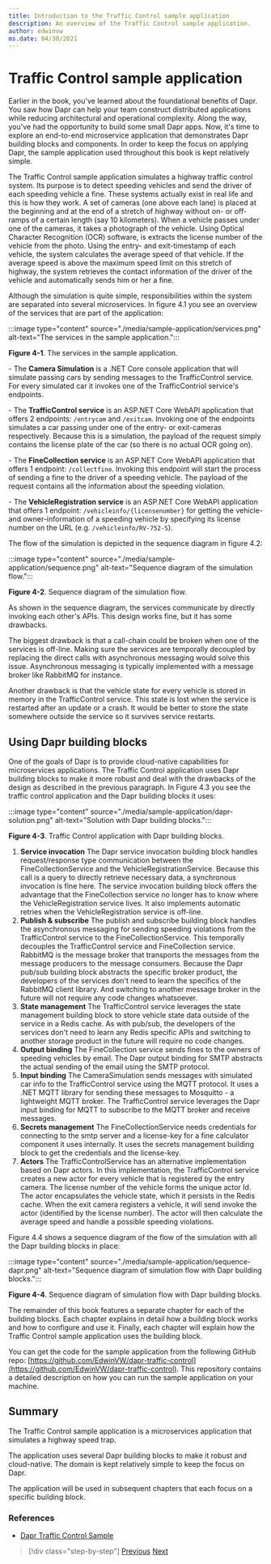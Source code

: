 ```yaml
---
title: Introduction to the Traffic Control sample application
description: An overview of the Traffic Control sample application.
author: edwinvw
ms.date: 04/30/2021
---
```


# Traffic Control sample application

Earlier in the book, you've learned about the foundational benefits of Dapr. You saw how Dapr can help your team construct distributed applications while reducing architectural and operational complexity. Along the way, you've had the opportunity to build some small Dapr apps. Now, it's time to explore an end-to-end microservice application that demonstrates Dapr building blocks and components. In order to keep the focus on applying Dapr, the sample application used throughout this book is kept relatively simple.

The Traffic Control sample application simulates a highway traffic control system. Its purpose is to detect speeding vehicles and send the driver of each speeding vehicle a fine. These systems actually exist in real life and this is how they work. A set of cameras (one above each lane) is placed at the beginning and at the end of a stretch of highway without on- or off-ramps of a certain length (say 10 kilometers). When a vehicle passes under one of the cameras, it takes a photograph of the vehicle. Using Optical Character Recognition (OCR) software, is extracts the license number of the vehicle from the photo. Using the entry- and exit-timestamp of each vehicle, the system calculates the average speed of that vehicle. If the average speed is above the maximum speed limit on this stretch of highway, the system retrieves the contact information of the driver of the vehicle and automatically sends him or her a fine.

Although the simulation is quite simple, responsibilities within the system are separated into several microservices. In figure 4.1 you see an overview of the services that are part of the application:

:::image type="content" source="./media/sample-application/services.png" alt-text="The services in the sample application.":::

**Figure 4-1**. The services in the sample application.

\- The **Camera Simulation** is a .NET Core console application that will simulate passing cars by sending messages to the TrafficControl service. For every simulated car it invokes one of the TrafficContriol service's endpoints.

\- The **TrafficControl service** is an ASP.NET Core WebAPI application that offers 2 endpoints: `/entrycam` and `/exitcam`. Invoking one of the endpoints simulates a car passing under one of the entry- or exit-cameras respectively. Because this is a simulation, the payload of the request simply contains the license plate of the car (so there is no actual OCR going on).

\- The **FineCollection service** is an ASP.NET Core WebAPI application that offers 1 endpoint: `/collectfine`. Invoking this endpoint will start the process of sending a fine to the driver of a speeding vehicle. The payload of the request contains all the information about the speeding violation.

\- The **VehicleRegistration service** is an ASP.NET Core WebAPI application that offers 1 endpoint: `/vehicleinfo/{licensenumber}` for getting the vehicle- and owner-information of a speeding vehicle by specifying its license number on the URL (e.g. `/vehicleinfo/RV-752-S`).

The flow of the simulation is depicted in the sequence diagram in figure 4.2:

:::image type="content" source="./media/sample-application/sequence.png" alt-text="Sequence diagram of the simulation flow.":::

**Figure 4-2**. Sequence diagram of the simulation flow.

As shown in the sequence diagram, the services communicate by directly invoking each other's APIs. This design works fine, but it has some drawbacks.

The biggest drawback is that a call-chain could be broken when one of the services is off-line. Making sure the services are temporally decoupled by replacing the direct calls with asynchronous messaging would solve this issue. Asynchronous messaging is typically implemented with a message broker like RabbitMQ for instance.

Another drawback is that the vehicle state for every vehicle is stored in memory in the TrafficControl service. This state is lost when the service is restarted after an update or a crash. It would be better to store the state somewhere outside the service so it survives service restarts.

## Using Dapr building blocks

One of the goals of Dapr is to provide cloud-native capabilities for microservices applications. The Traffic Control application uses Dapr building blocks to make it more robust and deal with the drawbacks of the design as described in the previous paragraph. In Figure 4.3 you see the traffic control application and the Dapr building blocks it uses:

:::image type="content" source="./media/sample-application/dapr-solution.png" alt-text="Solution with Dapr building blocks.":::

**Figure 4-3**. Traffic Control application with Dapr building blocks.

1. **Service invocation**
   The Dapr service invocation building block handles request/response type communication between the FineCollectionService and the VehicleRegistrationService. Because this call is a query to directly retrieve necessary data, a synchronous invocation is fine here. The service invocation building block offers the advantage that the FineCollection service no longer has to know where the VehicleRegistration service lives. It also implements automatic retries when the VehicleRegistration service is off-line.
1. **Publish & subscribe**
   The publish and subscribe building block handles the asynchronous messaging for sending speeding violations from the TrafficControl service to the FineCollectionService. This temporally decouples the TrafficControl service and FineCollection service. RabbitMQ is the message broker that transports the messages from the message producers to the message consumers. Because the Dapr pub/sub building block abstracts the specific broker product, the developers of the services don't need to learn the specifics of the RabbitMQ client library. And switching to another message broker in the future will not require any code changes whatsoever.  
1. **State management**
   The TrafficControl service leverages the state management building block to store vehicle state data outside of the service in a Redis cache. As with pub/sub, the developers of the services don't need to learn any Redis specific APIs and switching to another storage product in the future will require no code changes.
1. **Output binding**
   The FineCollection service sends fines to the owners of speeding vehicles by email. The Dapr output binding for SMTP abstracts the actual sending of the email using the SMTP protocol.
1. **Input binding**
   The CameraSimulation sends messages with simulated car info to the TrafficControl service using the MQTT protocol. It uses a .NET MQTT library for sending these messages to Mosquitto - a lightweight MQTT broker. The TrafficControl service leverages the Dapr input binding for MQTT to subscribe to the MQTT broker and receive messages.
1. **Secrets management**
   The FineCollectionService needs credentials for connecting to the smtp server and a license-key for a fine calculator component it uses internally. It uses the secrets management building block to get the credentials and the license-key.
1. **Actors**
   The TrafficControlService has an alternative implementation based on Dapr actors. In this implementation, the TrafficControl service creates a new actor for every vehicle that is registered by the entry camera. The license number of the vehicle forms the unique actor Id. The actor encapsulates the vehicle state, which it persists in the Redis cache. When the exit camera registers a vehicle, it will send invoke the actor (identified by the license number). The actor will then calculate the average speed and handle a possible speeding violations.

Figure 4.4 shows a sequence diagram of the flow of the simulation with all the Dapr building blocks in place:

:::image type="content" source="./media/sample-application/sequence-dapr.png" alt-text="Sequence diagram of simulation flow with Dapr building blocks.":::

**Figure 4-4**. Sequence diagram of simulation flow with Dapr building blocks.

The remainder of this book features a separate chapter for each of the building blocks. Each chapter explains in detail how a building block works and how to configure and use it. Finally, each chapter will explain how the Traffic Control sample application uses the building block.

You can get the code for the sample application from the following GitHub repo: [https://github.com/EdwinVW/dapr-traffic-control](https://github.com/EdwinVW/dapr-traffic-control). This repository contains a detailed description on how you can run the sample application on your machine.

## Summary

The Traffic Control sample application is a microservices application that simulates a highway speed trap.

The application uses several Dapr building blocks to make it robust and cloud-native. The domain is kept relatively simple to keep the focus on Dapr.

The application will be used in subsequent chapters that each focus on a specific building block.

### References

- [Dapr Traffic Control Sample](https://github.com/EdwinVW/dapr-traffic-control)

> [!div class="step-by-step"]
> [Previous](getting-started.md)
> [Next](state-management.md)
